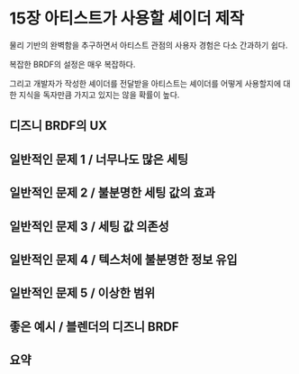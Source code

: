 # 15장 아티스트가 사용할 셰이더 제작

물리 기반의 완벽함을 추구하면서 아티스트 관점의 사용자 경험은 다소 간과하기 쉽다.

복잡한 BRDF의 설정은 매우 복잡하다.

그리고 개발자가 작성한 셰이더를 전달받을 아티스트는 셰이더를 어떻게 사용할지에 대한 지식을 독자만큼 가지고 있지는 않을 확률이 높다.



## 디즈니 BRDF의 UX

## 일반적인 문제 1 / 너무나도 많은 세팅

## 일반적인 문제 2 / 불분명한 세팅 값의 효과

## 일반적인 문제 3 / 세팅 값 의존성

## 일반적인 문제 4 / 텍스처에 불분명한 정보 유입

## 일반적인 문제 5 / 이상한 범위

## 좋은 예시 / 블렌더의 디즈니 BRDF

## 요약

